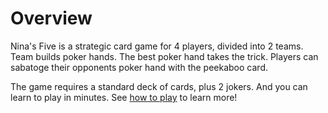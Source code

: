 # Overview

Nina's Five is a strategic card game for 4 players, divided into 2 teams. Team builds poker hands. The best poker hand takes the trick. Players can sabatoge their opponents poker hand with the peekaboo card.

The game requires a standard deck of cards, plus 2 jokers. And you can learn to play in minutes. See [how to play](howToPlay.md) to learn more!